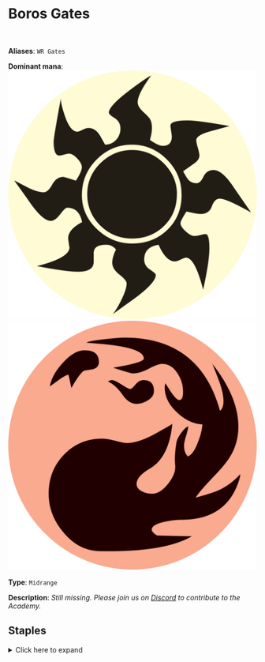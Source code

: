 <!-- This page is automatically generated by Myr: do not update it manually. -->
<!-- Changes directly applied here will be lost. -->
<!-- If you plan to update this page, please update the template at https://github.com/Pauperformance/pauperformance-bot -->
<!-- Templates can be found under pauperformance-bot/resources/templates/ -->
# Boros Gates
<br/>

**Aliases**: `WR Gates`


**Dominant mana**: <img src="../resources/images/mana/W.png" class="dominant-mana-icon"/> <img src="../resources/images/mana/R.png" class="dominant-mana-icon"/>

**Type**: `Midrange`

**Description**: _Still missing. Please join us on [Discord](https://discord.gg/fYQbpjjkQ3) to contribute to the Academy._


## **Staples**

<details>
  <summary>Click here to expand</summary>
<a href="https://scryfall.com/card/clb/346/basilisk-gate"><img src="https://cards.scryfall.io/normal/front/4/a/4a306025-d429-4006-b7ed-bdb287e83f57.jpg" class="archetype-card rounded-image"/></a>
<a href="https://scryfall.com/card/clu/232/boros-guildgate"><img src="https://cards.scryfall.io/normal/front/3/7/37a4719a-a956-49b1-9d72-6a146b4f6c60.jpg" class="archetype-card rounded-image"/></a>
<a href="https://scryfall.com/card/clb/349/citadel-gate"><img src="https://cards.scryfall.io/normal/front/c/0/c0e6f002-9a10-49a1-8604-2b8ff57732dd.jpg" class="archetype-card rounded-image"/></a>
<a href="https://scryfall.com/card/clb/350/cliffgate"><img src="https://cards.scryfall.io/normal/front/5/5/557470dc-c594-4b26-81b9-356bedb0c215.jpg" class="archetype-card rounded-image"/></a>
<a href="https://scryfall.com/card/inv/11/crimson-acolyte"><img src="https://cards.scryfall.io/normal/front/c/1/c1718028-3009-4bdd-9f6f-59c17edd1344.jpg" class="archetype-card rounded-image"/></a>
<a href="https://scryfall.com/card/clb/15/dawnbringer-cleric"><img src="https://cards.scryfall.io/normal/front/2/0/201f06ef-c180-4ce3-afaf-bec3b14c0222.jpg" class="archetype-card rounded-image"/></a>
<a href="https://scryfall.com/card/rtr/93/electrickery"><img src="https://cards.scryfall.io/normal/front/5/e/5ed81ee8-d5e4-4127-876e-9bff81f9c726.jpg" class="archetype-card rounded-image"/></a>
<a href="https://scryfall.com/card/neo/138/experimental-synthesizer"><img src="https://cards.scryfall.io/normal/front/c/4/c47931c9-685d-4b83-8299-bc347224b4e8.jpg" class="archetype-card rounded-image"/></a>
<a href="https://scryfall.com/card/som/10/glint-hawk"><img src="https://cards.scryfall.io/normal/front/2/8/284c4710-4183-4743-9c8b-515cc98cbbb8.jpg" class="archetype-card rounded-image"/></a>
<a href="https://scryfall.com/card/mh2/280/gorilla-shaman"><img src="https://c1.scryfall.com/file/scryfall-cards/normal/front/c/8/c8f8ee19-3a88-40fa-85d8-386ffe06efd7.jpg" class="archetype-card rounded-image"/></a>
<a href="https://scryfall.com/card/clb/354/heap-gate"><img src="https://cards.scryfall.io/normal/front/6/8/68489d65-1978-48b1-a903-2ef38c583239.jpg" class="archetype-card rounded-image"/></a>
<a href="https://scryfall.com/card/cmd/17/journey-to-nowhere"><img src="https://cards.scryfall.io/normal/front/4/6/4686b51c-e02b-48c1-bafe-e8d08a5407b9.jpg" class="archetype-card rounded-image"/></a>
<a href="https://scryfall.com/card/mm3/11/kor-skyfisher"><img src="https://cards.scryfall.io/normal/front/d/7/d7501662-1216-4e08-bd2b-e0a459057942.jpg" class="archetype-card rounded-image"/></a>
<a href="https://scryfall.com/card/ltr/243/lembas"><img src="https://cards.scryfall.io/normal/front/3/b/3b46aacf-b31a-4380-9e4b-82795fbaba3b.jpg" class="archetype-card rounded-image"/></a>
<a href="https://scryfall.com/card/clu/141/lightning-bolt"><img src="https://cards.scryfall.io/normal/front/7/7/77c6fa74-5543-42ac-9ead-0e890b188e99.jpg" class="archetype-card rounded-image"/></a>
<a href="https://scryfall.com/card/clb/463/mountain"><img src="https://c1.scryfall.com/file/scryfall-cards/normal/front/0/a/0ab63e49-0869-4c7c-a033-d8e50032dd13.jpg" class="archetype-card rounded-image"/></a>
<a href="https://scryfall.com/card/mh3/310/plains"><img src="https://cards.scryfall.io/normal/front/e/0/e0281fba-d771-4431-931f-920db2f14c47.jpg" class="archetype-card rounded-image"/></a>
<a href="https://scryfall.com/card/a25/147/red-elemental-blast"><img src="https://c1.scryfall.com/file/scryfall-cards/normal/front/7/0/70a45e9b-699e-425a-9f3d-267274830d3e.jpg" class="archetype-card rounded-image"/></a>
<a href="https://scryfall.com/card/cmm/66/thraben-inspector"><img src="https://cards.scryfall.io/normal/front/2/9/299cc386-2ed5-4504-9ba6-17a52e0c9a0c.jpg" class="archetype-card rounded-image"/></a>
</details><br/>










